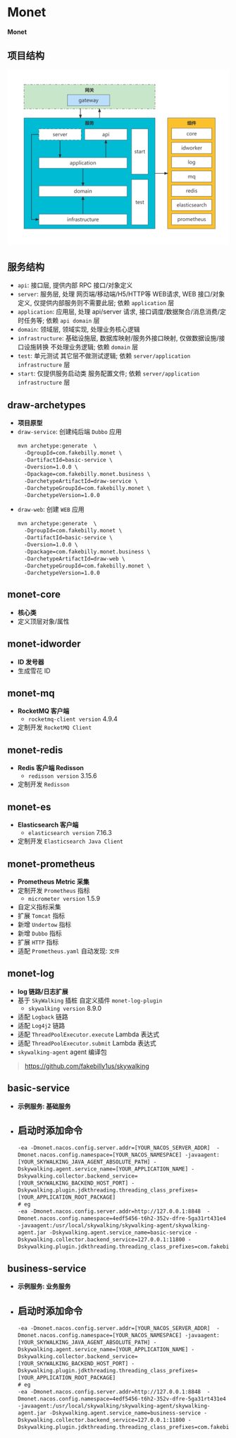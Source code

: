 # Monet
**Monet**

## 项目结构
![image](images/monet.png)

## 服务结构

- ```api```: 接口层, 提供内部 RPC 接口/对象定义
- ```server```: 服务层, 处理 网页端/移动端/H5/HTTP等 WEB请求, WEB 接口/对象定义, 仅提供内部服务则不需要此层; 依赖 ```application``` 层
- ```application```: 应用层, 处理 api/server 请求, 接口调度/数据聚合/消息消费/定时任务等; 依赖 ```api domain``` 层
- ```domain```: 领域层, 领域实现, 处理业务核心逻辑
- ```infrastructure```: 基础设施层, 数据库映射/服务外接口映射, 仅做数据设施/接口设施转换 不处理业务逻辑; 依赖 ```domain``` 层
- ```test```: 单元测试 其它层不做测试逻辑; 依赖 ```server/application infrastructure``` 层
- ```start```: 仅提供服务启动类 服务配置文件; 依赖 ```server/application infrastructure``` 层


## draw-archetypes
- **项目原型**
- ```draw-service```: 创建纯后端 ```Dubbo``` 应用
  ```
  mvn archetype:generate  \
    -DgroupId=com.fakebilly.monet \
    -DartifactId=basic-service \
    -Dversion=1.0.0 \
    -Dpackage=com.fakebilly.monet.business \
    -DarchetypeArtifactId=draw-service \
    -DarchetypeGroupId=com.fakebilly.monet \
    -DarchetypeVersion=1.0.0
  ```
- ```draw-web```: 创建 ```WEB``` 应用
  ```
  mvn archetype:generate  \
    -DgroupId=com.fakebilly.monet \
    -DartifactId=basic-service \
    -Dversion=1.0.0 \
    -Dpackage=com.fakebilly.monet.business \
    -DarchetypeArtifactId=draw-web \
    -DarchetypeGroupId=com.fakebilly.monet \
    -DarchetypeVersion=1.0.0
  ```

## monet-core
- **核心类**
- 定义顶层对象/属性

## monet-idworder
- **ID 发号器**
- 生成雪花 ID

## monet-mq
- **RocketMQ 客户端**
    - ```rocketmq-client version``` 4.9.4
- 定制开发 ```RocketMQ Client```

## monet-redis
- **Redis 客户端 Redisson**
  - ```redisson version``` 3.15.6
- 定制开发 ```Redisson```

## monet-es
- **Elasticsearch 客户端**
  - ```elasticsearch version``` 7.16.3
- 定制开发 ```Elasticsearch Java Client```

## monet-prometheus
- **Prometheus Metric 采集**
- 定制开发 ```Prometheus``` 指标
  - ```micrometer version``` 1.5.9
- 自定义指标采集
- 扩展 ```Tomcat``` 指标
- 新增 ```Undertow``` 指标
- 新增 ```Dubbo``` 指标
- 扩展 ```HTTP``` 指标
- 适配 ```Prometheus.yaml``` 自动发现: ```文件```

## monet-log
- **log 链路/日志扩展**
- 基于 ```SkyWalking``` 插桩 自定义插件 ```monet-log-plugin```
  - ```skywalking version``` 8.9.0
- 适配 ```Logback``` 链路
- 适配 ```Log4j2``` 链路
- 适配 ```ThreadPoolExecutor.execute``` Lambda 表达式
- 适配 ```ThreadPoolExecutor.submit``` Lambda 表达式
- ```skywalking-agent``` agent 编译包
> https://github.com/fakebilly1us/skywalking

## basic-service
- **示例服务: 基础服务**
- 启动时添加命令
  - 
  ``` 
  -ea -Dmonet.nacos.config.server.addr=[YOUR_NACOS_SERVER_ADDR]  -Dmonet.nacos.config.namespace=[YOUR_NACOS_NAMESPACE] -javaagent:[YOUR_SKYWALKING_JAVA_AGENT_ABSOLUTE_PATH] -Dskywalking.agent.service_name=[YOUR_APPLICATION_NAME] -Dskywalking.collector.backend_service=[YOUR_SKYWALKING_BACKEND_HOST_PORT] -Dskywalking.plugin.jdkthreading.threading_class_prefixes=[YOUR_APPLICATION_ROOT_PACKAGE]
  # eg
  -ea -Dmonet.nacos.config.server.addr=http://127.0.0.1:8848  -Dmonet.nacos.config.namespace=4edf5456-t6h2-352v-dfre-5ga31rt431e4 -javaagent:/usr/local/skywalking/skywalking-agent/skywalking-agent.jar -Dskywalking.agent.service_name=basic-service -Dskywalking.collector.backend_service=127.0.0.1:11800 -Dskywalking.plugin.jdkthreading.threading_class_prefixes=com.fakebilly
  ```

## business-service
- **示例服务: 业务服务**
- 启动时添加命令
  - 
  ``` 
  -ea -Dmonet.nacos.config.server.addr=[YOUR_NACOS_SERVER_ADDR]  -Dmonet.nacos.config.namespace=[YOUR_NACOS_NAMESPACE] -javaagent:[YOUR_SKYWALKING_JAVA_AGENT_ABSOLUTE_PATH] -Dskywalking.agent.service_name=[YOUR_APPLICATION_NAME] -Dskywalking.collector.backend_service=[YOUR_SKYWALKING_BACKEND_HOST_PORT] -Dskywalking.plugin.jdkthreading.threading_class_prefixes=[YOUR_APPLICATION_ROOT_PACKAGE]
  # eg
  -ea -Dmonet.nacos.config.server.addr=http://127.0.0.1:8848  -Dmonet.nacos.config.namespace=4edf5456-t6h2-352v-dfre-5ga31rt431e4 -javaagent:/usr/local/skywalking/skywalking-agent/skywalking-agent.jar -Dskywalking.agent.service_name=business-service -Dskywalking.collector.backend_service=127.0.0.1:11800 -Dskywalking.plugin.jdkthreading.threading_class_prefixes=com.fakebilly
  ```
